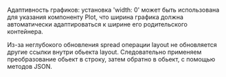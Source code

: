 Адаптивность графиков: установка 'width: 0' может быть использована для указания компоненту Plot, 
что ширина графика должна автоматически адаптироваться к ширине его родительского контейнера.

Из-за неглубокого обновления spread операции layout не обновляется другие ссылки внутри обьекта layout. Следовательно применяем преобразование обьект в строку, затем обратно в обьект, с помощью методов JSON.